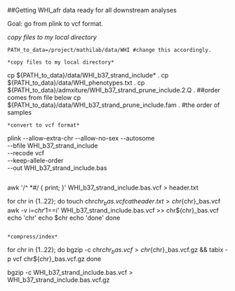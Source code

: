 ##Getting WHI_afr data ready for all downstream analyses

Goal: go from plink to vcf format.

*copy files to my local directory*
```
PATH_to_data=/project/mathilab/data/WHI #change this accordingly.

*copy files to my local directory*
```
cp ${PATH_to_data}/data/WHI_b37_strand_include* .
cp ${PATH_to_data}/data/WHI_phenotypes.txt .
cp ${PATH_to_data}/admxiture/WHI_b37_strand_prune_include.2.Q . ##order comes from file below
cp ${PATH_to_data}/data/WHI_b37_strand_prune_include.fam .  #the order of samples
```
*convert to vcf format*

```
plink --allow-extra-chr --allow-no-sex --autosome \
--bfile WHI_b37_strand_include \
--recode vcf \
--keep-allele-order \
--out WHI_b37_strand_include.bas
```

```
awk '/^ *#/ { print; }' WHI_b37_strand_include.bas.vcf > header.txt

for chr in {1..22};
do
touch chr${chr}_bas.vcf
cat header.txt >  chr${chr}_bas.vcf
awk -v i=$chr '$1==i' WHI_b37_strand_include.bas.vcf >> chr${chr}_bas.vcf
echo 'chr'
echo $chr
echo 'done'
done
```

*compress/index*
```
for chr in {1..22};
do
bgzip -c chr${chr}_bas.vcf > chr${chr}_bas.vcf.gz &&
tabix -p vcf chr${chr}_bas.vcf.gz
done

bgzip -c WHI_b37_strand_include.bas.vcf > WHI_b37_strand_include.bas.vcf.gz
```
